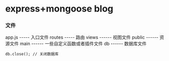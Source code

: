 # express+mongoose blog

### 文件

app.js ----- 入口文件
routes ----- 路由
views ------ 视图文件
public ------ 资源文件
main ------ 一些自定义函数或者插件文件
db ------ 数据库文件


    db.close(); // 关闭数据库